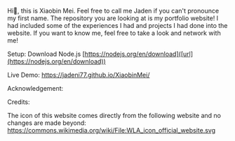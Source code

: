 Hi👋, this is Xiaobin Mei. Feel free to call me Jaden if you can't pronounce my first name. The repository you are looking at is my portfolio website! I had included some of the experiences I had and projects I had done into the website. If you want to know me, feel free to take a look and network with me!

Setup:
Download Node.js [https://nodejs.org/en/download]([url](https://nodejs.org/en/download))

Live Demo:
https://jadeni77.github.io/XiaobinMei/

Acknowledgement:

Credits:


The icon of this website comes directly from the following website and no changes are made beyond:
https://commons.wikimedia.org/wiki/File:WLA_icon_official_website.svg
